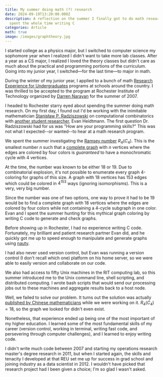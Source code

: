 ```yaml
---
title: My summer doing math (?) research
date: 2024-09-19T13:20:00.000Z
description: A reflection on the summer I finally got to do math research but
  spent the whole time writing C
categories: Article
math: true
image: /images/graphtheory.jpg
---
```

I started college as a physics major, but I switched to computer science my sophomore year when I realized I didn't want to take more lab classes. After a year as a CS major, I realized I loved the theory classes but didn't care as much about the practical and programming portions of the curriculum. Going into my junior year, I switched—for the last time—to major in math.

During the winter of my junior year, I applied to a bunch of math [Research Experience for Undergraduates](https://new.nsf.gov/funding/opportunities/reu-research-experiences-undergraduates) programs at schools around the country. I was thrilled to be accepted to the program at Rochester Institute of Technology organized by [Darren Narayan](https://www.rit.edu/science/directory/dansma-darren-narayan) for the summer of 2007.

I headed to Rochester starry eyed about spending the summer doing math research. On my first day, I found out I'd be working with the inimitable mathematician [Stanisław P. Radziszowski](https://en.wikipedia.org/wiki/Stanis%C5%82aw_Radziszowski) on computational combinatorics with [another student researcher](https://www.linkedin.com/in/evanheidtmann/), Evan Heidtmann. The first question Dr. Radziszowski had for us was "How are your programming skills?" This was not what I expected--or wanted--to hear at a math research program.

We spent the summer investigating the [Ramsey number](https://en.wikipedia.org/wiki/Ramsey%27s_theorem) $R_4(C_4)$. This is the smallest number $n$ such that a [complete graph](https://en.wikipedia.org/wiki/Complete_graph) with $n$ vertices where the edges are colored by four colors is _guaranteed_ to have a monochromatic cycle with 4 vertices.

At the time, the number was known to be either 18 or 19. Due to combinatorial explosion, it's not possible to enumerate every graph 4-coloring for graphs of this size. A graph with 18 vertices has 153 edges which could be colored in $4^{153}$ ways (ignoring isomorphisms). This is a very, very big number.

Since the number was one of two options, one way to prove it had to be 19 would be to find a complete graph with 18 vertices where the edges are colored by four colors while not containing a 4-cycle subgraph in one color. Evan and I spent the summer hunting for this mythical graph coloring by writing C code to generate and check graphs.

Before showing up in Rochester, I had no experience writing C code. Fortunately, my brilliant and patient research partner Evan did, and he quickly got me up to speed enough to manipulate and generate graphs using [nauty](https://users.cecs.anu.edu.au/bdm/nauty/).

I had also never used version control, but Evan was running a version control (I don't recall which one) platform on his home server, so we were able to easily version and collaborate on our code.

We also had access to fifty Unix machines in the RIT computing lab, so this summer introduced me to the Unix command line, shell scripting, and distributed computing. I wrote bash scripts that would send our processing jobs out to these machines and aggregate results back to a host node.

Well, we failed to solve our problem. It turns out the solution was actually [published by Chinese mathematicians](https://utilitasmathematica.com/index.php/Index/article/view/481) while we were working on it. $R_4(C_4)=18$, so the graph we looked for didn't even exist.

Nonetheless, that experience ended up being one of the most important of my higher education. I learned some of the most fundamental skills of my career (version control, working in terminal, writing fast code, and persevering through computer challenges), and I learned to enjoy writing code.

I didn't write much code between 2007 and starting my operations research master's degree research in 2011, but when I started again, the skills and tenacity I developed at that REU set me up for success in grad school and joining industry as a data scientist in 2012. I wouldn't have picked that research project had I been given a choice; I'm so glad I wasn't asked.
